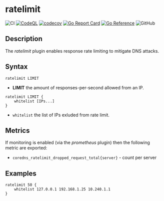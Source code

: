 # ratelimit

![CI](https://github.com/milgradesec/ratelimit/workflows/CI/badge.svg)
[![CodeQL](https://github.com/milgradesec/ratelimit/actions/workflows/codeql-analysis.yml/badge.svg)](https://github.com/milgradesec/ratelimit/actions/workflows/codeql-analysis.yml)
[![codecov](https://codecov.io/gh/milgradesec/ratelimit/branch/master/graph/badge.svg)](https://codecov.io/gh/milgradesec/ratelimit)
[![Go Report Card](https://goreportcard.com/badge/milgradesec/ratelimit)](https://goreportcard.com/badge/github.com/milgradesec/ratelimit)
[![Go Reference](https://pkg.go.dev/badge/github.com/milgradesec/ratelimit.svg)](https://pkg.go.dev/github.com/milgradesec/ratelimit)
![GitHub](https://img.shields.io/github/license/milgradesec/filter)

## Description

The _ratelimit_ plugin enables response rate limiting to mitigate DNS attacks.

## Syntax

```corefile
ratelimit LIMIT
```

- **LIMIT** the amount of responses-per-second allowed from an IP.

```corefile
ratelimit LIMIT {
    whitelist [IPs...]
}
```

- `whitelist` the list of IPs exluded from rate limit.

## Metrics

If monitoring is enabled (via the _prometheus_ plugin) then the following metric are exported:

- `coredns_ratelimit_dropped_request_total{server}` - count per server

## Examples

```corefile
ratelimit 50 {
    whitelist 127.0.0.1 192.168.1.25 10.240.1.1
}
```
